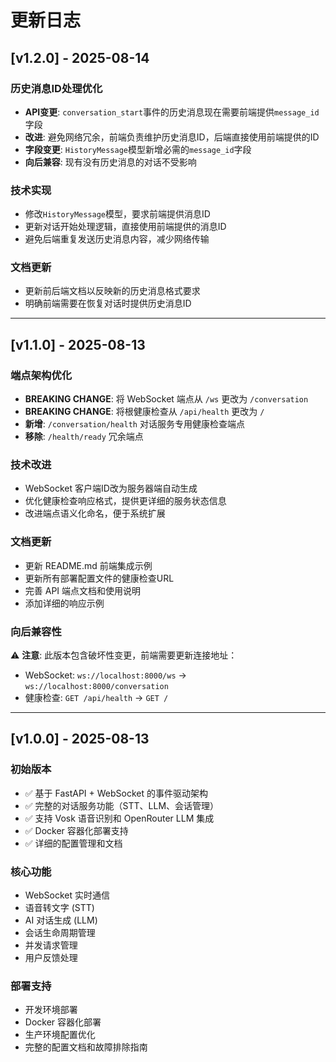 # 更新日志

## [v1.2.0] - 2025-08-14

### 历史消息ID处理优化
- **API变更**: `conversation_start`事件的历史消息现在需要前端提供`message_id`字段
- **改进**: 避免网络冗余，前端负责维护历史消息ID，后端直接使用前端提供的ID
- **字段变更**: `HistoryMessage`模型新增必需的`message_id`字段
- **向后兼容**: 现有没有历史消息的对话不受影响

### 技术实现
- 修改`HistoryMessage`模型，要求前端提供消息ID
- 更新对话开始处理逻辑，直接使用前端提供的消息ID
- 避免后端重复发送历史消息内容，减少网络传输

### 文档更新  
- 更新前后端文档以反映新的历史消息格式要求
- 明确前端需要在恢复对话时提供历史消息ID

---

## [v1.1.0] - 2025-08-13

### 端点架构优化
- **BREAKING CHANGE**: 将 WebSocket 端点从 `/ws` 更改为 `/conversation`
- **BREAKING CHANGE**: 将根健康检查从 `/api/health` 更改为 `/`
- **新增**: `/conversation/health` 对话服务专用健康检查端点
- **移除**: `/health/ready` 冗余端点

### 技术改进
- WebSocket 客户端ID改为服务器端自动生成
- 优化健康检查响应格式，提供更详细的服务状态信息
- 改进端点语义化命名，便于系统扩展

### 文档更新
- 更新 README.md 前端集成示例
- 更新所有部署配置文件的健康检查URL
- 完善 API 端点文档和使用说明
- 添加详细的响应示例

### 向后兼容性
⚠️ **注意**: 此版本包含破坏性变更，前端需要更新连接地址：
- WebSocket: `ws://localhost:8000/ws` → `ws://localhost:8000/conversation`
- 健康检查: `GET /api/health` → `GET /`

---

## [v1.0.0] - 2025-08-13

### 初始版本
- ✅ 基于 FastAPI + WebSocket 的事件驱动架构
- ✅ 完整的对话服务功能（STT、LLM、会话管理）
- ✅ 支持 Vosk 语音识别和 OpenRouter LLM 集成
- ✅ Docker 容器化部署支持
- ✅ 详细的配置管理和文档

### 核心功能
- WebSocket 实时通信
- 语音转文字 (STT)
- AI 对话生成 (LLM)  
- 会话生命周期管理
- 并发请求管理
- 用户反馈处理

### 部署支持
- 开发环境部署
- Docker 容器化部署
- 生产环境配置优化
- 完整的配置文档和故障排除指南